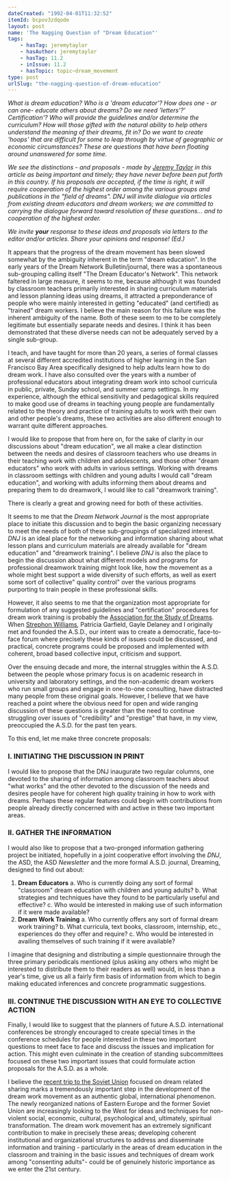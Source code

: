 ```yaml
---
dateCreated: "1992-04-01T11:32:52"
itemId: bcpov3zdqode
layout: post
name: 'The Nagging Question of "Dream Education"'
tags:
    - hasTag: jeremytaylor
    - hasAuthor: jeremytaylor
    - hasTag: 11.2
    - inIssue: 11.2
    - hasTopic: topic~dream_movement
type: post
urlSlug: "the-nagging-question-of-dream-education"
---
```


_What is dream education? Who is a 'dream educator'? How does one - or can one- educate others about dreams? Do we need 'letters'?' Certification'? Who will provide the guidelines and/or determine the curriculum? How will those gifted with the natural ability to help others understand the meaning of their dreams, fit in? Do we want to create 'hoops' that are difficult for some to leap through by virtue of geographic or economic circumstances? These are questions that have been floating around unanswered for some time._

_We see the distinctions - and proposals - made by [Jeremy Taylor](../@jeremytaylor) in this article as being important and timely; they have never before been put forth in this country. If his proposals are accepted, if the time is right, it will require cooperation of the highest order among the various groups and publications in the "field of dreams". DNJ will invite dialogue via articles from existing dream educators and dream workers; we are committed to carrying the dialogue forward toward resolution of these questions... and to cooperation of the highest order._

_We invite **your** response to these ideas and proposals via letters to the editor and/or articles. Share your opinions and response! (Ed.)_

It appears that the progress of the dream movement has been slowed somewhat by the ambiguity inherent in the term "dream education". In the early years of the Dream Network Bulletin/journal, there was a spontaneous sub-grouping calling itself "The Dream Educator's Network". This network faltered in large measure, it seems to me, because although it was founded by classroom teachers primarily interested in sharing curriculum materials and lesson planning ideas using dreams, it attracted a preponderance of people who were mainly interested in getting "educated" (and certified) as "trained" dream workers. I believe the main reason for this failure was the inherent ambiguity of the name. Both of these seem to me to be completely legitimate but essentially separate needs and desires. I think it has been demonstrated that these diverse needs can not be adequately served by a single sub-group.

I teach, and have taught for more than 20 years, a series of formal classes at several different accredited institutions of higher learning in the San Francisco Bay Area specifically designed to help adults learn how to do dream work. I have also consulted over the years with a number of professional educators about integrating dream work into school curricula in public, private, Sunday school, and summer camp settings. In my experience, although the ethical sensitivity and pedagogical skills required to make good use of dreams in teaching young people are fundamentally related to the theory and practice of training adults to work with their own and other people's dreams, these two activities are also different enough to warrant quite different approaches.

I would like to propose that from here on, for the sake of clarity in our discussions about "dream education", we all make a clear distinction between the needs and desires of classroom teachers who use dreams in their teaching work with children and adolescents, and those other "dream educators" who work with adults in various settings. Working with dreams in classroom settings with children and young adults I would call "dream education", and working with adults informing them about dreams and preparing them to do dreamwork, I would like to call "dreamwork training".

There is clearly a great and growing need for both of these activities.

It seems to me that the _Dream Network Journal_ is the most appropriate place to initiate this discussion and to begin the basic organizing necessary to meet the needs of both of these sub-groupings of specialized interest. _DNJ_ is an ideal place for the networking and information sharing about what lesson plans and curriculum materials are already available for "dream education" and "dreamwork training". I believe _DNJ_ is also the place to begin the discussion about what different models and programs for professional dreamwork training might look like, how the movement as a whole might best support a wide diversity of such efforts, as well as exert some sort of collective" quality control" over the various programs purporting to train people in these professional skills.

However, it also seems to me that the organization most appropriate for formulation of any suggested guidelines and "certification" procedures for dream work training is probably the [Association for the Study of Dreams](https://www.asdreams.org/). When [Strephon Williams](../@strephon_kaplan_williams), Patricia Garfield, Gayle Delaney and I originally met and founded the A.S.D., our intent was to create a democratic, face-to-face forum where precisely these kinds of issues could be discussed, and practical, concrete programs could be proposed and implemented with coherent, broad based collective input, criticism and support.

Over the ensuing decade and more, the internal struggles within the A.S.D. between the people whose primary focus is on academic research in university and laboratory settings, and the non-academic dream workers who run small groups and engage in one-to-one consulting, have distracted many people from these original goals. However, I believe that we have reached a point where the obvious need for open and wide ranging discussion of these questions is greater than the need to continue struggling over issues of "credibility" and "prestige" that have, in my view, preoccupied the A.S.D. for the past ten years.

To this end, let me make three concrete proposals:

### I. INITIATING THE DISCUSSION IN PRINT

I would like to propose that the DNJ inaugurate two regular columns, one devoted to the sharing of information among classroom teachers about "what works" and the other devoted to the discussion of the needs and desires people have for coherent high quality training in how to work with dreams. Perhaps these regular features could begin with contributions from people already directly concerned with and active in these two important areas.

### II. GATHER THE INFORMATION

I would also like to propose that a two-pronged information gathering project be initiated, hopefully in a joint cooperative effort involving the _DNJ_, the ASD, the ASD _Newsletter_ and the more formal A.S.D. journal, Dreaming, designed to find out about:

1. **Dream Educators**
   a. Who is currently doing any sort of formal "classroom" dream education with children and young adults?
   b. What strategies and techniques have they found to be particularly useful and effective?
   c. Who would be interested in making use of such information if it were made available?
2. **Dream Work Training**
   a. Who currently offers any sort of formal dream work training?
   b. What curricula, text books, classroom, internship, etc., experiences do they offer and require?
   c. Who would be interested in availing themselves of such training if it were available?

I imagine that designing and distributing a simple questionnaire through the three primary periodicals mentioned (plus asking any others who might be interested to distribute them to their readers as well) would, in less than a year's time, give us all a fairly firm basis of information from which to begin making educated inferences and concrete programmatic suggestions.

### III. CONTINUE THE DISCUSSION WITH AN EYE TO COLLECTIVE ACTION

Finally, I would like to suggest that the planners of future A.S.D. international conferences be strongly encouraged to create special times in the conference schedules for people interested in these two important questions to meet face to face and discuss the issues and implication for action. This might even culminate in the creation of standing subcommittees focused on these two important issues that could formulate action proposals for the A.S.D. as a whole.

I believe the [recent trip to the Soviet Union](../bcpov6kbcoup/the-soviet-coup-dream-myth-and-reality) focused on dream related sharing marks a tremendously important step in the development of the dream work movement as an authentic global, international phenomenon. The newly reorganized nations of Eastern Europe and the former Soviet Union are increasingly looking to the West for ideas and techniques for non-violent social, economic, cultural, psychological and, ultimately, spiritual transformation. The dream work movement has an extremely significant contribution to make in precisely these areas; developing coherent institutional and organizational structures to address and disseminate information and training - particularly in the areas of dream education in the classroom and training in the basic issues and techniques of dream work among "consenting adults"- could be of genuinely historic importance as we enter the 21st century.
